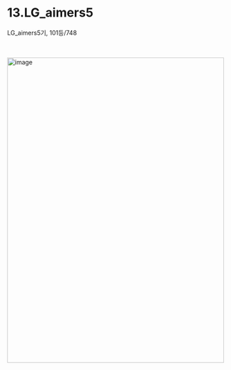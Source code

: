 # 13.LG_aimers5
LG_aimers5기, 101등/748

<br><br>
<img width="501" height="706" alt="image" src="https://github.com/user-attachments/assets/0dfe478a-1cc6-48c9-804c-b9f2c28b6feb" />
